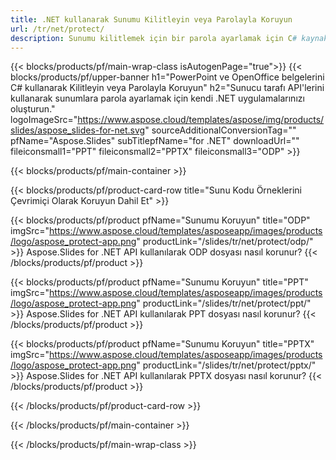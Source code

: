 ```yaml
---
title: .NET kullanarak Sunumu Kilitleyin veya Parolayla Koruyun
url: /tr/net/protect/
description: Sunumu kilitlemek için bir parola ayarlamak için C# kaynak kodu
---
```


{{< blocks/products/pf/main-wrap-class isAutogenPage="true">}}
{{< blocks/products/pf/upper-banner h1="PowerPoint ve OpenOffice belgelerini C# kullanarak Kilitleyin veya Parolayla Koruyun" h2="Sunucu tarafı API'lerini kullanarak sunumlara parola ayarlamak için kendi .NET uygulamalarınızı oluşturun." logoImageSrc="https://www.aspose.cloud/templates/aspose/img/products/slides/aspose_slides-for-net.svg" sourceAdditionalConversionTag="" pfName="Aspose.Slides" subTitlepfName="for .NET" downloadUrl="" fileiconsmall1="PPT" fileiconsmall2="PPTX" fileiconsmall3="ODP" >}}

{{< blocks/products/pf/main-container >}}

{{< blocks/products/pf/product-card-row title="Sunu Kodu Örneklerini Çevrimiçi Olarak Koruyun Dahil Et" >}}

{{< blocks/products/pf/product pfName="Sunumu Koruyun" title="ODP" imgSrc="https://www.aspose.cloud/templates/asposeapp/images/products/logo/aspose_protect-app.png" productLink="/slides/tr/net/protect/odp/" >}}
Aspose.Slides for .NET API kullanılarak ODP dosyası nasıl korunur?
{{< /blocks/products/pf/product >}}

{{< blocks/products/pf/product pfName="Sunumu Koruyun" title="PPT" imgSrc="https://www.aspose.cloud/templates/asposeapp/images/products/logo/aspose_protect-app.png" productLink="/slides/tr/net/protect/ppt/" >}}
Aspose.Slides for .NET API kullanılarak PPT dosyası nasıl korunur?
{{< /blocks/products/pf/product >}}

{{< blocks/products/pf/product pfName="Sunumu Koruyun" title="PPTX" imgSrc="https://www.aspose.cloud/templates/asposeapp/images/products/logo/aspose_protect-app.png" productLink="/slides/tr/net/protect/pptx/" >}}
Aspose.Slides for .NET API kullanılarak PPTX dosyası nasıl korunur?
{{< /blocks/products/pf/product >}}



{{< /blocks/products/pf/product-card-row >}}

{{< /blocks/products/pf/main-container >}}
    
{{< /blocks/products/pf/main-wrap-class >}}